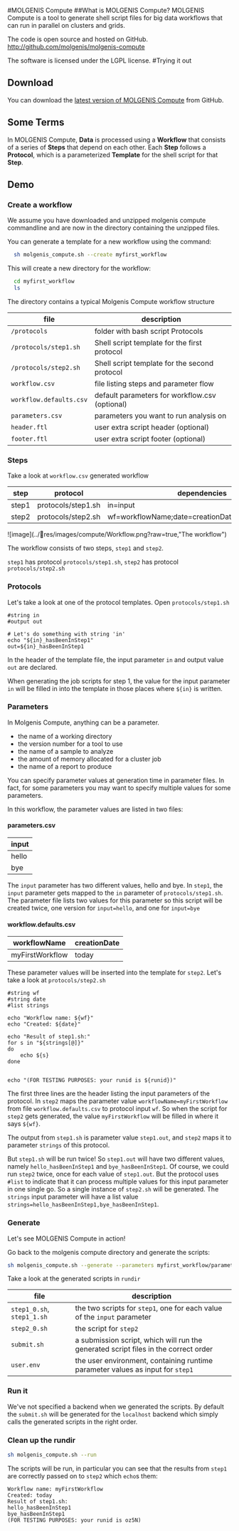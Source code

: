 #MOLGENIS Compute
##What is MOLGENIS Compute?
MOLGENIS Compute is a tool to generate shell script files for big data workflows that can run in parallel on clusters and grids.

The code is open source and hosted on GitHub.
http://github.com/molgenis/molgenis-compute

The software is licensed under the LGPL license.
#Trying it out

## Download
You can download the [latest version of MOLGENIS Compute](https://github.com/molgenis/molgenis-compute/releases) from GitHub.

## Some Terms
In MOLGENIS Compute, **Data** is processed using a **Workflow** that consists of a series of **Steps** that depend on each other. Each **Step** follows a **Protocol**, which is a parameterized **Template** for the shell script for that **Step**.

## Demo
### Create a workflow
We assume you have downloaded and unzipped molgenis compute commandline and are now in the directory containing the unzipped files.

You can generate a template for a new workflow using the command:

```bash
  sh molgenis_compute.sh --create myfirst_workflow
```

This will create a new directory for the workflow:

```bash
  cd myfirst_workflow
  ls
```

The directory contains a typical Molgenis Compute workflow structure

file | description
---------|----
`/protocols` |  folder with bash script Protocols
`/protocols/step1.sh` | Shell script template for the first protocol
`/protocols/step2.sh` | Shell script template for the second protocol
`workflow.csv` | file listing steps and parameter flow
`workflow.defaults.csv` | default parameters for workflow.csv (optional)
`parameters.csv` | parameters you want to run analysis on
`header.ftl` | user extra script header (optional)
`footer.ftl` | user extra script footer (optional)

### Steps
Take a look at `workflow.csv` generated workflow

step|protocol|dependencies
----|--------|----------
step1|protocols/step1.sh|in=input
step2|protocols/step2.sh|wf=workflowName;date=creationDate;strings=step1.out

![image](../res/images/compute/Workflow.png?raw=true,"The workflow")

The workflow consists of two steps, `step1` and `step2`.

`step1` has protocol `protocols/step1.sh`, `step2` has protocol `protocols/step2.sh`

### Protocols
Let's take a look at one of the protocol templates.
Open `protocols/step1.sh`

```FreeMarker
#string in
#output out

# Let's do something with string 'in'
echo "${in}_hasBeenInStep1"
out=${in}_hasBeenInStep1
```

In the header of the template file, the input parameter `in` and output value `out` are declared.

When generating the job scripts for step 1, the value for the input parameter `in` will be filled in into the template in those places where `${in}` is written.

### Parameters
In Molgenis Compute, anything can be a parameter.

* the name of a working directory
* the version number for a tool to use
* the name of a sample to analyze
* the amount of memory allocated for a cluster job
* the name of a report to produce

You can specify parameter values at generation time in parameter files.
In fact, for some parameters you may want to specify multiple values for some parameters.

In this workflow, the parameter values are listed in two files:

#### parameters.csv
|input|
|-----|
|hello|
|bye  |

The `input` parameter has two different values, hello and bye.
In `step1`, the `input` parameter gets mapped to the `in` parameter of `protocols/step1.sh`.
The parameter file lists two values for this parameter so this script will be created twice, one version for `input=hello`, and one for `input=bye`

#### workflow.defaults.csv
|workflowName|creationDate|
|------------|------------|
|myFirstWorkflow|today    |

These parameter values will be inserted into the template for `step2`.
Let's take a look at `protocols/step2.sh`

```FreeMarker
#string wf
#string date
#list strings

echo "Workflow name: ${wf}"
echo "Created: ${date}"

echo "Result of step1.sh:"
for s in "${strings[@]}"
do
    echo ${s}
done


echo "(FOR TESTING PURPOSES: your runid is ${runid})"
```

The first three lines are the header listing the input parameters of the protocol.
In `step2` maps the parameter value `workflowName=myFirstWorkflow` from file `workflow.defaults.csv` to protocol input `wf`. So when the script for `step2` gets generated, the value `myFirstWorkflow` will be filled in where it says `${wf}`.

The output from `step1.sh` is parameter value `step1.out`, and `step2` maps it to parameter `strings` of this protocol.

But `step1.sh` will be run twice! So `step1.out` will have two different values, namely `hello_hasBeenInStep1` and `bye_hasBeenInStep1`. Of course, we could run `step2` twice, once for each value of `step1.out`. But the protocol uses `#list` to indicate that it can process multiple values for this input parameter in one single go. So a single instance of `step2.sh` will be generated. The `strings` input parameter will have a list value `strings=hello_hasBeenInStep1,bye_hasBeenInStep1`.

### Generate
Let's see MOLGENIS Compute in action!

Go back to the molgenis compute directory and generate the scripts:

```bash
sh molgenis_compute.sh --generate --parameters myfirst_workflow/parameters.csv --workflow myfirst_workflow/workflow.csv --defaults myfirst_workflow/workflow.defaults.csv
```

Take a look at the generated scripts in `rundir`

file | description
---------|----
`step1_0.sh`, `step1_1.sh`|	 the two scripts for `step1`, one for each value of the `input` parameter
`step2_0.sh`| the script for `step2`
`submit.sh`| a submission script, which will run the generated script files in the correct order
`user.env`| the user environment, containing runtime parameter values as input for `step1`

### Run it
We've not specified a backend when we generated the scripts. By default the `submit.sh` will be generated for the `localhost` backend which simply calls the generated scripts in the right order.

### Clean up the rundir
```bash
sh molgenis_compute.sh --run
```

The scripts will be run, in particular you can see that the results from `step1` are correctly passed on to `step2` which `echo`s them:

```
Workflow name: myFirstWorkflow
Created: today
Result of step1.sh:
hello_hasBeenInStep1
bye_hasBeenInStep1
(FOR TESTING PURPOSES: your runid is oz5N)
```
